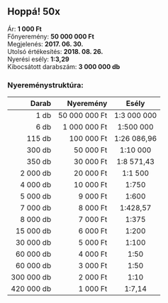 ## Hoppá! 50x

Ár: **1 000 Ft**<br/>
Főnyeremény: **50 000 000 Ft**<br/>
Megjelenés: **2017. 06. 30.**<br/>
Utolsó értékesítés: **2018. 08. 26.**<br/>
Nyerési esély: **1:3,29**<br/>
Kibocsátott darabszám: **3 000 000 db**<br/>

### Nyereménystruktúra:
Darab|Nyeremény|Esély
---:|---:|:---:
1 db|50 000 000 Ft|1:3 000 000
6 db|1 000 000 Ft|1:500 000
115 db|100 000 Ft|1:26 086,96
300 db|50 000 Ft|1:10 000
350 db|30 000 Ft|1:8 571,43
2 000 db|20 000 Ft|1:1 500
4 000 db|10 000 Ft|1:750
5 000 db|9 000 Ft|1:600
7 000 db|8 000 Ft|1:428,57
8 000 db|7 000 Ft|1:375
15 000 db|6 000 Ft|1:200
30 000 db|5 000 Ft|1:100
60 000 db|4 000 Ft|1:50
60 000 db|3 000 Ft|1:50
300 000 db|2 000 Ft|1:10
420 000 db|1 000 Ft|1:7,14
